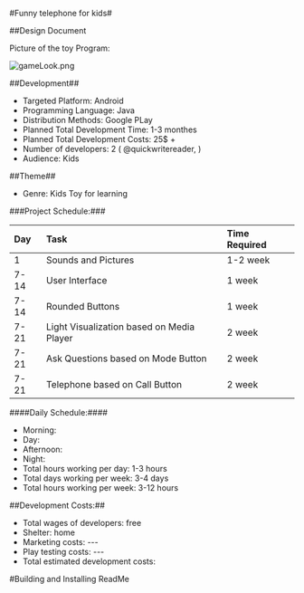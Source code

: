 #Funny telephone for kids#

##Design Document  


Picture of the toy Program:

![gameLook.png](https://bytebucket.org/overflowzero/kidsprogram/raw/700a0412b15798caf878af09f3a6ce2a3062003f/%5E6196131DE0DC80C3F58ED0EA5B5C34C7D5579EB39DD580CFF1%5Epimgo_distr.jpg?token=d7673656acc49efe502411ff7aa367e297af2a7f)

##Development##

* Targeted Platform: Android  
* Programming Language:  Java 
* Distribution Methods: Google PLay 
* Planned Total Development Time: 1-3 monthes
* Planned Total Development Costs: 25$ +
* Number of developers: 2 ( @quickwritereader,   )
* Audience: Kids
 

##Theme##

* Genre: Kids Toy for learning 
  

###Project Schedule:###

Day	|Task	|Time Required
:------|:-----|:------
1	| Sounds and Pictures	| 1-2 week 
7-14    | User Interface | 1 week
7-14	| Rounded Buttons	| 1 week 
7-21    | Light Visualization based on Media Player | 2 week
7-21    | Ask Questions based on Mode Button | 2 week
7-21    | Telephone based on Call Button | 2 week

####Daily Schedule:####

* Morning:  
* Day:  
* Afternoon:  
* Night:  
* Total hours working per day: 1-3 hours
* Total days working per week:  3-4 days
* Total hours working per week:  3-12 hours
 

##Development Costs:##

* Total wages of developers:  free
* Shelter: home  
* Marketing costs:  ---
* Play testing costs: ---
* Total estimated development costs:

#Building and Installing ReadMe
